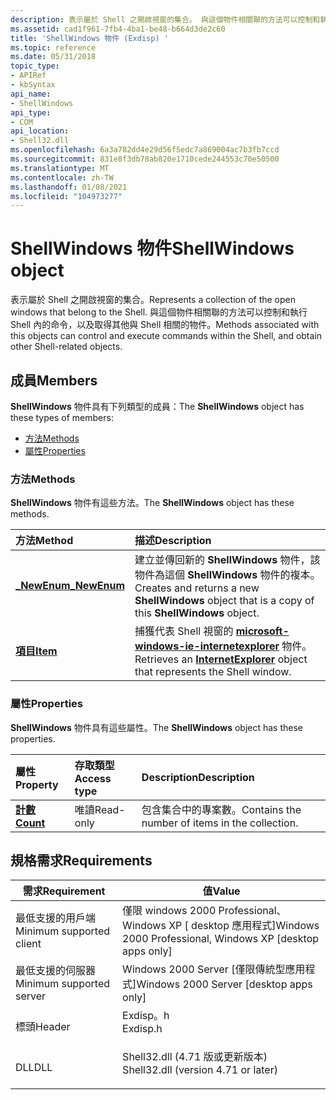 ```yaml
---
description: 表示屬於 Shell 之開啟視窗的集合。 與這個物件相關聯的方法可以控制和執行 Shell 內的命令，以及取得其他與 Shell 相關的物件。
ms.assetid: cad1f961-7fb4-4ba1-be48-b664d3de2c60
title: 'ShellWindows 物件 (Exdisp) '
ms.topic: reference
ms.date: 05/31/2018
topic_type:
- APIRef
- kbSyntax
api_name:
- ShellWindows
api_type:
- COM
api_location:
- Shell32.dll
ms.openlocfilehash: 6a3a782dd4e29d56f5edc7a869004ac7b3fb7ccd
ms.sourcegitcommit: 831e8f3db78ab820e1710cede244553c70e50500
ms.translationtype: MT
ms.contentlocale: zh-TW
ms.lasthandoff: 01/08/2021
ms.locfileid: "104973277"
---
```

# <a name="shellwindows-object"></a><span data-ttu-id="7f4dd-104">ShellWindows 物件</span><span class="sxs-lookup"><span data-stu-id="7f4dd-104">ShellWindows object</span></span>

<span data-ttu-id="7f4dd-105">表示屬於 Shell 之開啟視窗的集合。</span><span class="sxs-lookup"><span data-stu-id="7f4dd-105">Represents a collection of the open windows that belong to the Shell.</span></span> <span data-ttu-id="7f4dd-106">與這個物件相關聯的方法可以控制和執行 Shell 內的命令，以及取得其他與 Shell 相關的物件。</span><span class="sxs-lookup"><span data-stu-id="7f4dd-106">Methods associated with this objects can control and execute commands within the Shell, and obtain other Shell-related objects.</span></span>

## <a name="members"></a><span data-ttu-id="7f4dd-107">成員</span><span class="sxs-lookup"><span data-stu-id="7f4dd-107">Members</span></span>

<span data-ttu-id="7f4dd-108">**ShellWindows** 物件具有下列類型的成員：</span><span class="sxs-lookup"><span data-stu-id="7f4dd-108">The **ShellWindows** object has these types of members:</span></span>

-   [<span data-ttu-id="7f4dd-109">方法</span><span class="sxs-lookup"><span data-stu-id="7f4dd-109">Methods</span></span>](#methods)
-   [<span data-ttu-id="7f4dd-110">屬性</span><span class="sxs-lookup"><span data-stu-id="7f4dd-110">Properties</span></span>](#properties)

### <a name="methods"></a><span data-ttu-id="7f4dd-111">方法</span><span class="sxs-lookup"><span data-stu-id="7f4dd-111">Methods</span></span>

<span data-ttu-id="7f4dd-112">**ShellWindows** 物件有這些方法。</span><span class="sxs-lookup"><span data-stu-id="7f4dd-112">The **ShellWindows** object has these methods.</span></span>



| <span data-ttu-id="7f4dd-113">方法</span><span class="sxs-lookup"><span data-stu-id="7f4dd-113">Method</span></span>                                                 | <span data-ttu-id="7f4dd-114">描述</span><span class="sxs-lookup"><span data-stu-id="7f4dd-114">Description</span></span>                                                                                                         |
|:-------------------------------------------------------|:--------------------------------------------------------------------------------------------------------------------|
| [<span data-ttu-id="7f4dd-115">**\_NewEnum**</span><span class="sxs-lookup"><span data-stu-id="7f4dd-115">**\_NewEnum**</span></span>](shellwindows--newenum-method-7ral.md) | <span data-ttu-id="7f4dd-116">建立並傳回新的 **ShellWindows** 物件，該物件為這個 **ShellWindows** 物件的複本。</span><span class="sxs-lookup"><span data-stu-id="7f4dd-116">Creates and returns a new **ShellWindows** object that is a copy of this **ShellWindows** object.</span></span><br/>        |
| [<span data-ttu-id="7f4dd-117">**項目**</span><span class="sxs-lookup"><span data-stu-id="7f4dd-117">**Item**</span></span>](shellwindows-item.md)                      | <span data-ttu-id="7f4dd-118">捕獲代表 Shell 視窗的 [**microsoft-windows-ie-internetexplorer**](/previous-versions/windows/internet-explorer/ie-developer/platform-apis/aa752084(v=vs.85)) 物件。</span><span class="sxs-lookup"><span data-stu-id="7f4dd-118">Retrieves an [**InternetExplorer**](/previous-versions/windows/internet-explorer/ie-developer/platform-apis/aa752084(v=vs.85)) object that represents the Shell window.</span></span><br/> |



 

### <a name="properties"></a><span data-ttu-id="7f4dd-119">屬性</span><span class="sxs-lookup"><span data-stu-id="7f4dd-119">Properties</span></span>

<span data-ttu-id="7f4dd-120">**ShellWindows** 物件具有這些屬性。</span><span class="sxs-lookup"><span data-stu-id="7f4dd-120">The **ShellWindows** object has these properties.</span></span>



| <span data-ttu-id="7f4dd-121">屬性</span><span class="sxs-lookup"><span data-stu-id="7f4dd-121">Property</span></span>                                       | <span data-ttu-id="7f4dd-122">存取類型</span><span class="sxs-lookup"><span data-stu-id="7f4dd-122">Access type</span></span>          | <span data-ttu-id="7f4dd-123">Description</span><span class="sxs-lookup"><span data-stu-id="7f4dd-123">Description</span></span>                                                |
|:-----------------------------------------------|:---------------------|:-----------------------------------------------------------|
| [<span data-ttu-id="7f4dd-124">**計數**</span><span class="sxs-lookup"><span data-stu-id="7f4dd-124">**Count**</span></span>](shellwindows-count.md)<br/> | <span data-ttu-id="7f4dd-125">唯讀</span><span class="sxs-lookup"><span data-stu-id="7f4dd-125">Read-only</span></span><br/> | <span data-ttu-id="7f4dd-126">包含集合中的專案數。</span><span class="sxs-lookup"><span data-stu-id="7f4dd-126">Contains the number of items in the collection.</span></span><br/> |



 

## <a name="requirements"></a><span data-ttu-id="7f4dd-127">規格需求</span><span class="sxs-lookup"><span data-stu-id="7f4dd-127">Requirements</span></span>



| <span data-ttu-id="7f4dd-128">需求</span><span class="sxs-lookup"><span data-stu-id="7f4dd-128">Requirement</span></span> | <span data-ttu-id="7f4dd-129">值</span><span class="sxs-lookup"><span data-stu-id="7f4dd-129">Value</span></span> |
|-------------------------------------|----------------------------------------------------------------------------------------------------------------|
| <span data-ttu-id="7f4dd-130">最低支援的用戶端</span><span class="sxs-lookup"><span data-stu-id="7f4dd-130">Minimum supported client</span></span><br/> | <span data-ttu-id="7f4dd-131">僅限 windows 2000 Professional、Windows XP \[ desktop 應用程式\]</span><span class="sxs-lookup"><span data-stu-id="7f4dd-131">Windows 2000 Professional, Windows XP \[desktop apps only\]</span></span><br/>                                         |
| <span data-ttu-id="7f4dd-132">最低支援的伺服器</span><span class="sxs-lookup"><span data-stu-id="7f4dd-132">Minimum supported server</span></span><br/> | <span data-ttu-id="7f4dd-133">Windows 2000 Server \[僅限傳統型應用程式\]</span><span class="sxs-lookup"><span data-stu-id="7f4dd-133">Windows 2000 Server \[desktop apps only\]</span></span><br/>                                                           |
| <span data-ttu-id="7f4dd-134">標頭</span><span class="sxs-lookup"><span data-stu-id="7f4dd-134">Header</span></span><br/>                   | <dl> <span data-ttu-id="7f4dd-135"><dt>Exdisp。h</dt></span><span class="sxs-lookup"><span data-stu-id="7f4dd-135"><dt>Exdisp.h</dt></span></span> </dl>                            |
| <span data-ttu-id="7f4dd-136">DLL</span><span class="sxs-lookup"><span data-stu-id="7f4dd-136">DLL</span></span><br/>                      | <dl> <span data-ttu-id="7f4dd-137"><dt>Shell32.dll (4.71 版或更新版本) </dt></span><span class="sxs-lookup"><span data-stu-id="7f4dd-137"><dt>Shell32.dll (version 4.71 or later)</dt></span></span> </dl> |



 

 
